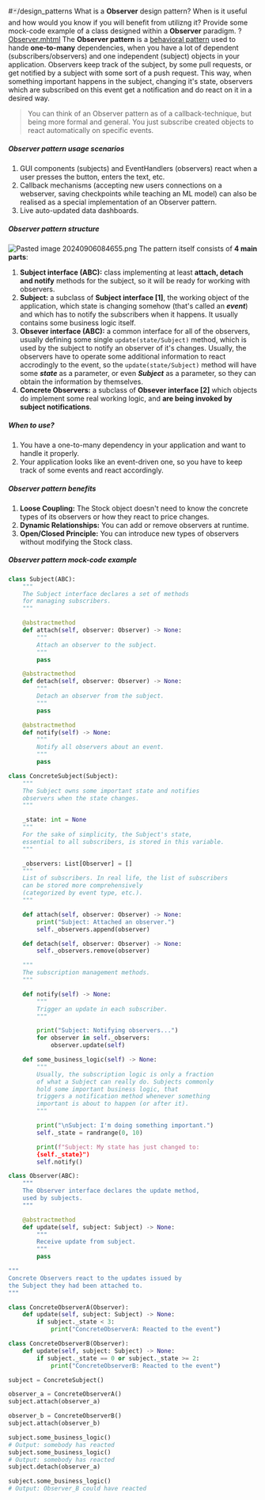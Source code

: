 #🃏/design_patterns
What is a **Observer** design pattern? When is it useful and how would you know if you will benefit from utilizng it? Provide some mock-code example of a class designed within a **Observer** paradigm.
?
[Observer.mhtml](../../📁%20files/Observer.mhtml)
The **Observer pattern** is a [behavioral pattern](Behavioral%20patterns.md) used to hande **one-to-many** dependencies, when you have a lot of dependent (subscribers/observers) and one independent (subject) objects in your application. Observers keep track of the subject, by some pull requests, or get notified by a subject with some sort of a push request. This way, when something important happens in the subject, changing it's state, observers which are subscribed on this event get a notification and do react on it in a desired way.
> You can think of an Observer pattern as of a callback-technique, but being more formal and general. You just subscribe created objects to react automatically on specific events.
##### Observer pattern usage scenarios
1. GUI components (subjects) and EventHandlers (observers) react when a user presses the button, enters the text, etc.
2. Callback mechanisms (accepting new users connections on a webserver, saving checkpoints while teaching an ML model) can also be realised as a special implementation of an Observer pattern.
3. Live auto-updated data dashboards.
##### Observer pattern structure
![Pasted image 20240906084655.png](Pasted%20image%2020240906084655.png)
The pattern itself consists of **4 main parts**:
1. **Subject interface (ABC):** class implementing at least **attach, detach and notify** methods for the subject, so it will be ready for working with observers.
2. **Subject:**  a subclass of **Subject interface \[1]**, the working object of the application, which state is changing somehow (that's called an ***event***) and which has to notify the subscribers when it happens. It usually contains some business logic itself.
3. **Obsever interface (ABC):** a common interface for all of the observers, usually defining some single `update(state/Subject)` method, which is used by the subject to notify an observer of it's changes. Usually, the observers have to operate some additional information to react accrodingly to the event, so the `update(state/Subject)` method will have some ***state*** as a parameter, or even ***Subject*** as a parameter, so they can obtain the information by themselves.
4. **Concrete Observers:** a subclass of **Obsever interface  \[2]** which objects do implement some real working logic, and **are being invoked by subject notifications**.
##### When to use?
1. You have a one-to-many dependency in your application and want to handle it properly.
2. Your application looks like an event-driven one, so you have to keep track of some events and react accordingly.
##### Observer pattern benefits
1. **Loose Coupling:** The Stock object doesn't need to know the concrete types of its observers or how they react to price changes.
2. **Dynamic Relationships:** You can add or remove observers at runtime.
3. **Open/Closed Principle:** You can introduce new types of observers without modifying the Stock class.
##### Observer pattern mock-code example
```python
class Subject(ABC):
    """
    The Subject interface declares a set of methods 
    for managing subscribers.
    """

    @abstractmethod
    def attach(self, observer: Observer) -> None:
        """
        Attach an observer to the subject.
        """
        pass

    @abstractmethod
    def detach(self, observer: Observer) -> None:
        """
        Detach an observer from the subject.
        """
        pass

    @abstractmethod
    def notify(self) -> None:
        """
        Notify all observers about an event.
        """
        pass

class ConcreteSubject(Subject):
    """
    The Subject owns some important state and notifies 
    observers when the state changes.
    """

    _state: int = None
    """
    For the sake of simplicity, the Subject's state, 
    essential to all subscribers, is stored in this variable.
    """

    _observers: List[Observer] = []
    """
    List of subscribers. In real life, the list of subscribers 
    can be stored more comprehensively 
    (categorized by event type, etc.).
    """

    def attach(self, observer: Observer) -> None:
        print("Subject: Attached an observer.")
        self._observers.append(observer)

    def detach(self, observer: Observer) -> None:
        self._observers.remove(observer)

    """
    The subscription management methods.
    """

    def notify(self) -> None:
        """
        Trigger an update in each subscriber.
        """

        print("Subject: Notifying observers...")
        for observer in self._observers:
            observer.update(self)

    def some_business_logic(self) -> None:
        """
        Usually, the subscription logic is only a fraction 
        of what a Subject can really do. Subjects commonly 
        hold some important business logic, that
        triggers a notification method whenever something 
        important is about to happen (or after it).
        """

        print("\nSubject: I'm doing something important.")
        self._state = randrange(0, 10)

        print(f"Subject: My state has just changed to: 
        {self._state}")
        self.notify()

class Observer(ABC):
    """
    The Observer interface declares the update method, 
    used by subjects.
    """

    @abstractmethod
    def update(self, subject: Subject) -> None:
        """
        Receive update from subject.
        """
        pass

"""
Concrete Observers react to the updates issued by 
the Subject they had been attached to.
"""

class ConcreteObserverA(Observer):
    def update(self, subject: Subject) -> None:
        if subject._state < 3:
            print("ConcreteObserverA: Reacted to the event")

class ConcreteObserverB(Observer):
    def update(self, subject: Subject) -> None:
        if subject._state == 0 or subject._state >= 2:
            print("ConcreteObserverB: Reacted to the event")

subject = ConcreteSubject()

observer_a = ConcreteObserverA()
subject.attach(observer_a)

observer_b = ConcreteObserverB()
subject.attach(observer_b)

subject.some_business_logic()
# Output: somebody has reacted
subject.some_business_logic()
# Output: somebody has reacted
subject.detach(observer_a)

subject.some_business_logic()
# Output: Observer_B could have reacted
```
<!--SR:!2026-03-19,357,290-->